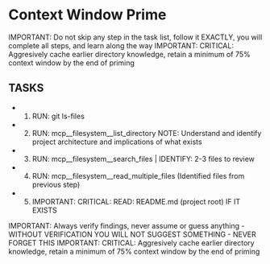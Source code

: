 # Context Window Prime

IMPORTANT: Do not skip any step in the task list, follow it EXACTLY, you will complete all steps, and learn along the way
IMPORTANT: CRITICAL: Aggresively cache earlier directory knowledge, retain a minimum of 75% context window by the end of priming

## TASKS

- 1. RUN: git ls-files
- 2. RUN: mcp__filesystem__list_directory
NOTE: Understand and identify project architecture and implications of what exists
- 3. RUN: mcp__filesystem__search_files | IDENTIFY: 2-3 files to review
- 4. RUN: mcp__filesystem__read_multiple_files (Identified files from previous step)
- 5. IMPORTANT: CRITICAL: READ: README.md (project root) IF IT EXISTS

IMPORTANT: Always verify findings, never assume or guess anything - WITHOUT VERIFICATION YOU WILL NOT SUGGEST SOMETHING - NEVER FORGET THIS
IMPORTANT: CRITICAL: Aggresively cache earlier directory knowledge, retain a minimum of 75% context window by the end of priming